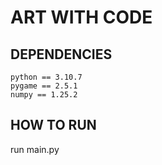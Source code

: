 # ART WITH CODE

## DEPENDENCIES
    python == 3.10.7
    pygame == 2.5.1
    numpy == 1.25.2

## HOW TO RUN
run main.py
